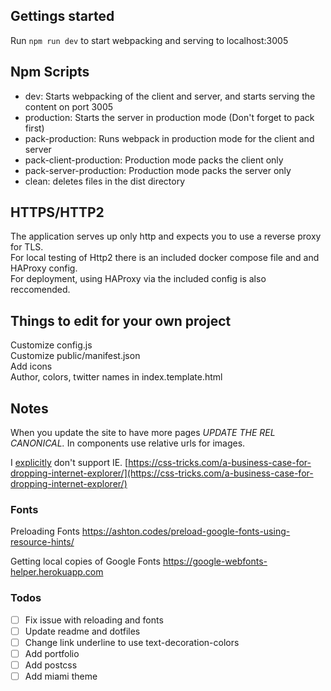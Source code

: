## Gettings started
Run ```npm run dev``` to start webpacking and serving to localhost:3005

## Npm Scripts
 - dev: Starts webpacking of the client and server, and starts serving the content on port 3005
 - production: Starts the server in production mode (Don't forget to pack first)
 - pack-production: Runs webpack in production mode for the client and server
 - pack-client-production: Production mode packs the client only
 - pack-server-production: Production mode packs the server only
 - clean: deletes files in the dist directory

## HTTPS/HTTP2
The application serves up only http and expects you to use a reverse proxy for TLS.  
For local testing of Http2 there is an included docker compose file and and HAProxy config.  
For deployment, using HAProxy via the included config is also reccomended.  

## Things to edit for your own project
Customize config.js  
Customize public/manifest.json  
Add icons  
Author, colors, twitter names in index.template.html  

## Notes
When you update the site to have more pages *UPDATE THE REL CANONICAL.*
In components use relative urls for images.

<!-- Replace with a blame link after this is pushed -->
I [explicitly](/package.json) don't support IE. [https://css-tricks.com/a-business-case-for-dropping-internet-explorer/](https://css-tricks.com/a-business-case-for-dropping-internet-explorer/)

### Fonts

Preloading Fonts
https://ashton.codes/preload-google-fonts-using-resource-hints/

Getting local copies of Google Fonts
https://google-webfonts-helper.herokuapp.com

### Todos
- [ ] Fix issue with reloading and fonts
- [ ] Update readme and dotfiles
- [ ] Change link underline to use text-decoration-colors
- [ ] Add portfolio
- [ ] Add postcss
- [ ] Add miami theme
